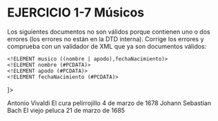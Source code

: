 # EJERCICIO 1-7 Músicos

Los siguientes documentos no son válidos porque contienen uno o dos errores (los
errores no están en la DTD interna). Corrige los errores y comprueba con un validador de
XML que ya son documentos válidos: 

<?xml version="1.0" encoding="UTF-8"?>
<!DOCTYPE musicos [

    <!ELEMENT musicos (musico*)>
    <!ELEMENT musico ((nombre | apodo),fechaNacimiento)>
    <!ELEMENT nombre (#PCDATA)>
    <!ELEMENT apodo (#PCDATA)>
    <!ELEMENT fechaNacimiento (#PCDATA)>
]>

<musicos>
    <musico>
        <nombre>Antonio Vivaldi</nombre>
        <apodo>El cura pelirrojillo</apodo>
        <fechaNacimiento>4 de marzo de 1678</fechaNacimiento>
    </musico>
    <musico>
        <nombre>Johann Sebastian Bach</nombre>
        <apodo>El viejo peluca</apodo>
        <fechaNacimiento>21 de marzo de 1685</fechaNacimiento>
    </musico>
</musicos>